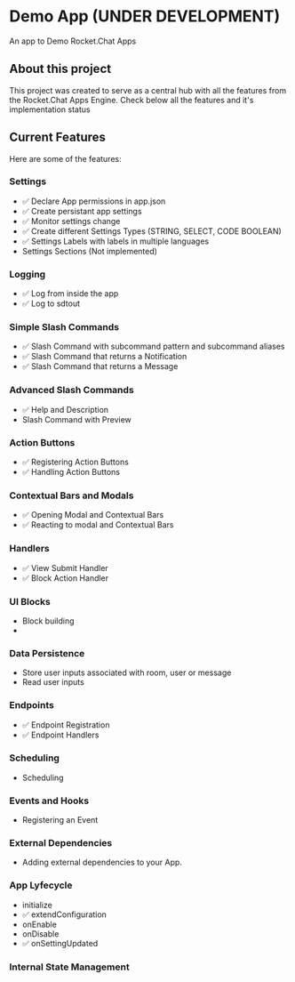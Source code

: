 # Demo App (UNDER DEVELOPMENT)
An app to Demo Rocket.Chat Apps

## About this project
This project was created to serve as a central hub with all the features from the Rocket.Chat Apps Engine. Check below all the features and it's implementation status

## Current Features
Here are some of the features:

### Settings
  - ✅ Declare App permissions in app.json
  - ✅ Create persistant app settings
  - ✅ Monitor settings change
  - ✅ Create different Settings Types (STRING, SELECT, CODE BOOLEAN)
  - ✅ Settings Labels with labels in multiple languages
  - Settings Sections (Not implemented)

### Logging
  - ✅ Log from inside the app
  - ✅ Log to sdtout

### Simple Slash Commands
  - ✅ Slash Command with subcommand pattern and subcommand aliases
  - ✅ Slash Command that returns a Notification
  - ✅ Slash Command that returns a Message

### Advanced Slash Commands
  - ✅ Help and Description
  - Slash Command with Preview
### Action Buttons
  - ✅ Registering Action Buttons
  - ✅ Handling Action Buttons

### Contextual Bars and Modals
- ✅ Opening Modal and Contextual Bars
- ✅ Reacting to modal and Contextual Bars

### Handlers
- ✅ View Submit Handler
- ✅ Block Action Handler

### UI Blocks
  - Block building
  - 
### Data Persistence
- Store user inputs associated with room, user or message
- Read user inputs

### Endpoints
- ✅ Endpoint Registration
- ✅ Endpoint Handlers
  
### Scheduling
- Scheduling

### Events and Hooks
- Registering an Event

### External Dependencies
- Adding external dependencies to your App.

### App Lyfecycle
- initialize
- ✅ extendConfiguration
- onEnable
- onDisable
- ✅ onSettingUpdated

### Internal State Management